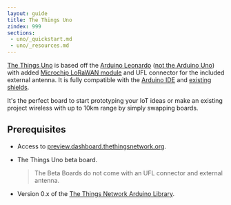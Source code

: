 ```yaml
---
layout: guide
title: The Things Uno
zindex: 999
sections:
 - uno/_quickstart.md
 - uno/_resources.md
---
```


<a href="https://shop.thethingsnetwork.com/index.php/product/the-things-uno/" target="_blank">The Things Uno</a> is based off the [Arduino Leonardo](https://www.arduino.cc/en/Guide/ArduinoLeonardoMicro) ([not the Arduino Uno](https://www.arduino.cc/en/Guide/ArduinoLeonardoMicro#toc9)) with added [Microchip LoRaWAN module](http://www.microchip.com/design-centers/wireless-connectivity/embedded-wireless/lora-technology) and UFL connector for the included external antenna. It is fully compatible with the [Arduino IDE](https://www.arduino.cc/en/Main/Software) and [existing shields](http://shieldlist.org/).

It's the perfect board to start prototyping your IoT ideas or make an existing project wireless with up to 10km range by simply swapping boards.

## Prerequisites

* Access to [preview.dashboard.thethingsnetwork.org](https://preview.dashboard.thethingsnetwork.org/).
* The Things Uno beta board.
	
	> The Beta Boards do not come with an UFL connector and external antenna.
	
* Version 0.x of the [The Things Network Arduino Library](https://github.com/thethingsnetwork/arduino-library).